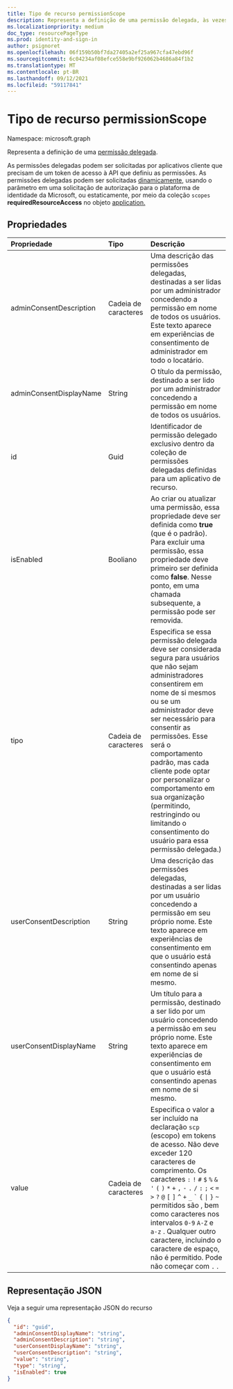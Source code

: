 ```yaml
---
title: Tipo de recurso permissionScope
description: Representa a definição de uma permissão delegada, às vezes conhecida como uma permissão OAuth 2.0 ou um escopo OAuth 2.0. Depois de definida, a permissão delegada poderá ser solicitada por um aplicativo cliente
ms.localizationpriority: medium
doc_type: resourcePageType
ms.prod: identity-and-sign-in
author: psignoret
ms.openlocfilehash: 06f159b50bf7da27405a2ef25a967cfa47ebd96f
ms.sourcegitcommit: 6c04234af08efce558e9bf926062b4686a84f1b2
ms.translationtype: MT
ms.contentlocale: pt-BR
ms.lasthandoff: 09/12/2021
ms.locfileid: "59117841"
---
```

# <a name="permissionscope-resource-type"></a>Tipo de recurso permissionScope

Namespace: microsoft.graph

Representa a definição de uma [permissão delegada](/azure/active-directory/develop/v2-permissions-and-consent#permission-types).

As permissões delegadas podem ser solicitadas por aplicativos cliente que precisam de um token de acesso à API que definiu as permissões. As permissões delegadas podem ser solicitadas [dinamicamente](/azure/active-directory/develop/v2-permissions-and-consent#requesting-individual-user-consent), usando o parâmetro em uma solicitação de autorização para o plataforma de identidade da Microsoft, ou estaticamente, por meio da coleção `scopes` **requiredResourceAccess** no objeto [application.](application.md) [](/azure/active-directory/develop/v2-permissions-and-consent#the-default-scope)

## <a name="properties"></a>Propriedades

| Propriedade | Tipo | Descrição |
|:---------------|:--------|:----------|
|adminConsentDescription|Cadeia de caracteres|Uma descrição das permissões delegadas, destinadas a ser lidas por um administrador concedendo a permissão em nome de todos os usuários. Este texto aparece em experiências de consentimento de administrador em todo o locatário.|
|adminConsentDisplayName|String|O título da permissão, destinado a ser lido por um administrador concedendo a permissão em nome de todos os usuários.|
|id|Guid|Identificador de permissão delegado exclusivo dentro da coleção de permissões delegadas definidas para um aplicativo de recurso.|
|isEnabled|Booliano|Ao criar ou atualizar uma permissão, essa propriedade deve ser definida como **true** (que é o padrão). Para excluir uma permissão, essa propriedade deve primeiro ser definida como **false**.  Nesse ponto, em uma chamada subsequente, a permissão pode ser removida.|
|tipo|Cadeia de caracteres|Especifica se essa permissão delegada deve ser considerada segura para usuários que não sejam administradores consentirem em nome de si mesmos ou se um administrador deve ser necessário para consentir as permissões. Esse será o comportamento padrão, mas cada cliente pode optar por personalizar o comportamento em sua organização (permitindo, restringindo ou limitando o consentimento do usuário para essa permissão delegada.)|
|userConsentDescription|String|Uma descrição das permissões delegadas, destinadas a ser lidas por um usuário concedendo a permissão em seu próprio nome. Este texto aparece em experiências de consentimento em que o usuário está consentindo apenas em nome de si mesmo.|
|userConsentDisplayName|String|Um título para a permissão, destinado a ser lido por um usuário concedendo a permissão em seu próprio nome. Este texto aparece em experiências de consentimento em que o usuário está consentindo apenas em nome de si mesmo.|
|value|Cadeia de caracteres|Especifica o valor a ser incluído na declaração `scp` (escopo) em tokens de acesso. Não deve exceder 120 caracteres de comprimento. Os caracteres `:` `!` `#` `$` `%` `&` `'` `(` `)` `*` `+` `,` `-` `.` `/` `:` `;` <code>&lt;</code> `=` <code>&gt;</code> `?` `@` `[` `]` `^` `+` `_` <code>&#96;</code> `{` <code>&#124;</code> `}` `~` permitidos são , bem como caracteres nos intervalos `0-9` `A-Z` e `a-z` . Qualquer outro caractere, incluindo o caractere de espaço, não é permitido. Pode não começar com `.` .|

## <a name="json-representation"></a>Representação JSON

Veja a seguir uma representação JSON do recurso

<!-- {
  "blockType": "resource",
  "optionalProperties": [

  ],
  "@odata.type": "microsoft.graph.permissionScope"
}-->

```json
{
  "id": "guid",
  "adminConsentDisplayName": "string",
  "adminConsentDescription": "string",
  "userConsentDisplayName": "string",
  "userConsentDescription": "string",
  "value": "string",
  "type": "string",
  "isEnabled": true
}
```

<!-- uuid: 8fcb5dbc-d5aa-4681-8e31-b001d5168d79
2015-10-25 14:57:30 UTC -->
<!--
{
  "type": "#page.annotation",
  "description": "oAuth2Permission resource",
  "keywords": "",
  "section": "documentation",
  "tocPath": "",
  "suppressions": []
}
-->
